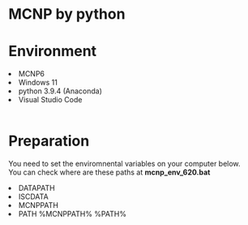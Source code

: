 # MCNP by python

# Environment
<li> MCNP6
<li> Windows 11
<li> python 3.9.4 (Anaconda)
<li> Visual Studio Code<br>
<br>

# Preparation
You need to set the enviromnental variables on your computer below.<br>
You can check where are these paths at **mcnp_env_620.bat**
<li>DATAPATH
<li>ISCDATA
<li>MCNPPATH
<li>PATH %MCNPPATH% %PATH%<br>
<br>

